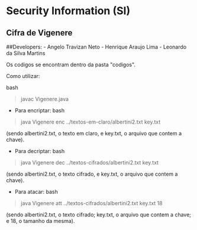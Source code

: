 # Security Information (SI)

## Cifra de Vigenere

##Developers:
	- Angelo Travizan Neto
	- Henrique Araujo Lima
	- Leonardo da Silva Martins

Os codigos se encontram dentro da pasta "codigos".

Como utilizar:

bash
> javac Vigenere.java



- Para encriptar:
bash
> java Vigenere enc ../textos-em-claro/albertini2.txt key.txt

(sendo albertini2.txt, o texto em claro, e key.txt, o arquivo que contem a chave).


- Para decriptar: 
bash
> java Vigenere dec ../textos-cifrados/albertini2.txt key.txt

(sendo albertini2.txt, o texto cifrado, e key.txt, o arquivo que contem a chave).


- Para atacar:
bash
> java Vigenere att ../textos-cifrados/albertini2.txt key.txt 18

(sendo albertini2.txt, o texto cifrado; key.txt, o arquivo que contem a chave; e 18, o tamanho da mesma).

